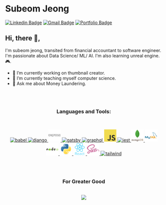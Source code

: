 # Subeom Jeong 
[![Linkedin Badge](https://img.shields.io/badge/-subeomjeong-blue?style=flat-square&logo=Linkedin&logoColor=white&link=https://www.linkedin.com/in/subeomj)](https://www.linkedin.com/in/subeomj/) 
[![Gmail Badge](https://img.shields.io/badge/-subeomjeong@gmail.com-c14438?style=flat-square&logo=Gmail&logoColor=white&link=mailto:subeomjeong@gmail.com)](mailto:subeomjeong@gmail.com)
[![Portfolio Badge](https://img.shields.io/badge/-MoebusChris.github.io-orange?style=flat-square&logo=html5&logoColor=white&link=https://MoebusChris.github.io)](https://MoebusChris.github.io)

## Hi, there 👋, 
I'm subeom jeong, transited from financial accountant to software engineer. I'm passionate about Data Science/ ML/ AI. I'm also learning unreal engine.
🎮. 

  - 🔭 I’m currently working on thumbnail creator.
  - 🌱 I’m currently teaching myself computer science.
  - 💬 Ask me about Money Laundering.

<br>
<br>

<h3 align="center">Languages and Tools:</h3>
<br>
<p align="center"> <a href="https://babeljs.io/" target="_blank" rel="noreferrer"> <img src="https://www.vectorlogo.zone/logos/babeljs/babeljs-icon.svg" alt="babel" width="40" height="40"/> </a> <a href="https://www.djangoproject.com/" target="_blank" rel="noreferrer"> <img src="https://cdn.worldvectorlogo.com/logos/django.svg" alt="django" width="40" height="40"/> </a> <a href="https://expressjs.com" target="_blank" rel="noreferrer"> <img src="https://raw.githubusercontent.com/devicons/devicon/master/icons/express/express-original-wordmark.svg" alt="express" width="40" height="40"/> </a> <a href="https://www.gatsbyjs.com/" target="_blank" rel="noreferrer"> <img src="https://www.vectorlogo.zone/logos/gatsbyjs/gatsbyjs-icon.svg" alt="gatsby" width="40" height="40"/> </a> <a href="https://graphql.org" target="_blank" rel="noreferrer"> <img src="https://www.vectorlogo.zone/logos/graphql/graphql-icon.svg" alt="graphql" width="40" height="40"/> </a> <a href="https://developer.mozilla.org/en-US/docs/Web/JavaScript" target="_blank" rel="noreferrer"> <img src="https://raw.githubusercontent.com/devicons/devicon/master/icons/javascript/javascript-original.svg" alt="javascript" width="40" height="40"/> </a> <a href="https://jestjs.io" target="_blank" rel="noreferrer"> <img src="https://www.vectorlogo.zone/logos/jestjsio/jestjsio-icon.svg" alt="jest" width="40" height="40"/> </a> <a href="https://www.mongodb.com/" target="_blank" rel="noreferrer"> <img src="https://raw.githubusercontent.com/devicons/devicon/master/icons/mongodb/mongodb-original-wordmark.svg" alt="mongodb" width="40" height="40"/> </a> <a href="https://www.mysql.com/" target="_blank" rel="noreferrer"> <img src="https://raw.githubusercontent.com/devicons/devicon/master/icons/mysql/mysql-original-wordmark.svg" alt="mysql" width="40" height="40"/> </a> <a href="https://nodejs.org" target="_blank" rel="noreferrer"> <img src="https://raw.githubusercontent.com/devicons/devicon/master/icons/nodejs/nodejs-original-wordmark.svg" alt="nodejs" width="40" height="40"/> </a> <a href="https://www.python.org" target="_blank" rel="noreferrer"> <img src="https://raw.githubusercontent.com/devicons/devicon/master/icons/python/python-original.svg" alt="python" width="40" height="40"/> </a> <a href="https://reactjs.org/" target="_blank" rel="noreferrer"> <img src="https://raw.githubusercontent.com/devicons/devicon/master/icons/react/react-original-wordmark.svg" alt="react" width="40" height="40"/> </a> <a href="https://sass-lang.com" target="_blank" rel="noreferrer"> <img src="https://raw.githubusercontent.com/devicons/devicon/master/icons/sass/sass-original.svg" alt="sass" width="40" height="40"/> </a> <a href="https://tailwindcss.com/" target="_blank" rel="noreferrer"> <img src="https://www.vectorlogo.zone/logos/tailwindcss/tailwindcss-icon.svg" alt="tailwind" width="40" height="40"/> </a> </p>

<br>
<br>

<h3 align="center">For Greater Good</h3>
<br>

<div align="center">
  <img src="https://media.tenor.com/hp-mP0HaxhIAAAAC/its-about-sending-a-message-not-about-money.gif"></img>
</div>
